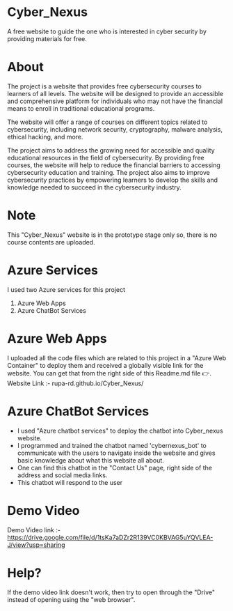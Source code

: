 # Cyber_Nexus
A free website to guide the one who is interested in cyber security by providing materials for free.

# About
The project is a website that provides free cybersecurity courses to learners of all levels. 
The website will be designed to provide an accessible and comprehensive platform for individuals who may not have the 
financial means to enroll in traditional educational programs.

The website will offer a range of courses on different topics related to cybersecurity, including network security, 
cryptography, malware analysis, ethical hacking, and more.

The project aims to address the growing need for accessible and quality educational resources in the field of cybersecurity. 
By providing free courses, the website will help to reduce the financial barriers to accessing cybersecurity education and training. 
The project also aims to improve cybersecurity practices by empowering learners to develop the skills and knowledge needed to succeed in the cybersecurity industry.

# Note
This "Cyber_Nexus" website is in the prototype stage only so, there is no course contents are uploaded.

# Azure Services
I used two Azure services for this project
  1. Azure Web Apps
  2. Azure ChatBot Services

# Azure Web Apps
I uploaded all the code files which are related to this project in a "Azure Web Container" to deploy them and received a globally visible link for the website.
You can get that from the right side of this Readme.md file 👉.
Website Link :- rupa-rd.github.io/Cyber_Nexus/

# Azure ChatBot Services
  * I used "Azure chatbot services" to deploy the chatbot into Cyber_nexus website. 
  * I programmed and trained the chatbot named 'cybernexus_bot' to communicate with the users to navigate inside the website and gives basic knowledge about what this website all about.
  * One can find this chatbot in the "Contact Us" page, right side of the address and social media links.
  * This chatbot will respond to the user
  
# Demo Video
Demo Video link :- https://drive.google.com/file/d/1tsKa7aDZr2R139VC0KBVAG5uYQVLEA-J/view?usp=sharing

# Help?
If the demo video link doesn't work, then try to open through the "Drive" instead of opening using the "web browser".




